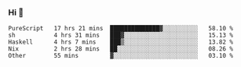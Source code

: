 ### Hi 👋

<!--START_SECTION:waka-->

```text
PureScript   17 hrs 21 mins  ██████████████▓░░░░░░░░░░   58.10 %
sh           4 hrs 31 mins   ███▓░░░░░░░░░░░░░░░░░░░░░   15.13 %
Haskell      4 hrs 7 mins    ███▒░░░░░░░░░░░░░░░░░░░░░   13.82 %
Nix          2 hrs 28 mins   ██░░░░░░░░░░░░░░░░░░░░░░░   08.26 %
Other        55 mins         ▓░░░░░░░░░░░░░░░░░░░░░░░░   03.10 %
```

<!--END_SECTION:waka-->
